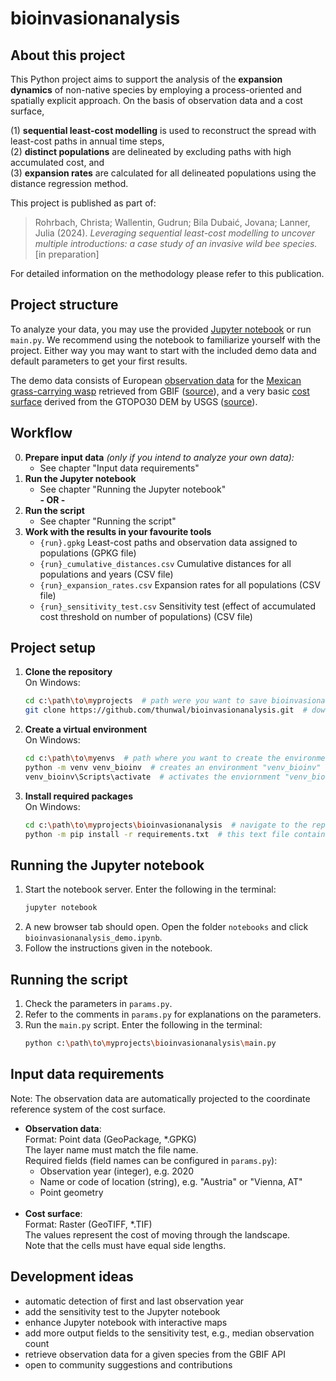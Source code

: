 # bioinvasionanalysis

## About this project

This Python project aims to support the analysis of the **expansion dynamics** of non-native species by employing a 
process-oriented and spatially explicit approach. On the basis of observation data and a cost surface,

(1) **sequential least-cost modelling** is used to reconstruct the spread with least-cost paths in annual time steps,  
(2) **distinct populations** are delineated by excluding paths with high accumulated cost, and  
(3) **expansion rates** are calculated for all delineated populations using the distance regression method.

This project is published as part of:

> Rohrbach, Christa; Wallentin, Gudrun; Bila Dubaić, Jovana; Lanner, Julia (2024). *Leveraging sequential least-cost 
> modelling to uncover multiple introductions: a case study of an invasive wild bee species.* [in preparation]

For detailed information on the methodology please refer to this publication.

## Project structure

To analyze your data, you may use the provided [Jupyter notebook](notebooks/bioinvasionanalysis_demo.ipynb)
or run `main.py`. We recommend using the notebook to familiarize yourself with the project.
Either way you may want to start with the included demo data and default parameters to get your first results.

The demo data consists of European [observation data](data/imexicana_20241227.gpkg) for the
[Mexican grass-carrying wasp](https://en.wikipedia.org/wiki/Isodontia_mexicana)
retrieved from GBIF ([source](https://doi.org/10.15468/dl.jm6bhs)), 
and a very basic [cost surface](data/cost_surface_gtopo30_esri102031_5km_exp_rescaled.tif) derived from the GTOPO30 DEM by USGS
([source](https://www.usgs.gov/centers/eros/science/usgs-eros-archive-digital-elevation-global-30-arc-second-elevation-gtopo30)).

## Workflow

0. **Prepare input data** *(only if you intend to analyze your own data):*
   - See chapter "Input data requirements"
1. **Run the Jupyter notebook**  
   - See chapter "Running the Jupyter notebook"  
   **- OR -**  
2. **Run the script**
   - See chapter "Running the script"
3. **Work with the results in your favourite tools**
   - `{run}.gpkg` Least-cost paths and observation data assigned to populations (GPKG file)
   - `{run}_cumulative_distances.csv` Cumulative distances for all populations and years (CSV file)
   - `{run}_expansion_rates.csv` Expansion rates for all populations (CSV file)
   - `{run}_sensitivity_test.csv` Sensitivity test (effect of accumulated cost threshold on number of populations) (CSV file)

## Project setup

1. **Clone the repository**  
   On Windows:
    ```bash
    cd c:\path\to\myprojects  # path were you want to save bioinvasionanalysis
    git clone https://github.com/thunwal/bioinvasionanalysis.git  # downloads the repository
    ```

2. **Create a virtual environment**  
    On Windows:
    ```bash
    cd c:\path\to\myenvs  # path where you want to create the environment
    python -m venv venv_bioinv  # creates an environment "venv_bioinv"
    venv_bioinv\Scripts\activate  # activates the enviornment "venv_bioinv"
    ```

3. **Install required packages**  
    On Windows:
    ```bash
    cd c:\path\to\myprojects\bioinvasionanalysis  # navigate to the repository
    python -m pip install -r requirements.txt  # this text file contains the packages to be installed
    ```

## Running the Jupyter notebook

1. Start the notebook server. Enter the following in the terminal: 
   ```bash
   jupyter notebook
   ```
2. A new browser tab should open. Open the folder `notebooks` and click `bioinvasionanalysis_demo.ipynb`.
3. Follow the instructions given in the notebook.

## Running the script

1. Check the parameters in `params.py`. 
2. Refer to the comments in `params.py` for explanations on the parameters.
3. Run the `main.py` script. Enter the following in the terminal:
   ```bash
   python c:\path\to\myprojects\bioinvasionanalysis\main.py
   ```

## Input data requirements

Note: The observation data are automatically projected to the coordinate reference system of the cost surface.

- **Observation data**:  
   Format: Point data (GeoPackage, *.GPKG)  
   The layer name must match the file name.  
   Required fields (field names can be configured in `params.py`):  
   - Observation year (integer), e.g. 2020
   - Name or code of location (string), e.g. "Austria" or "Vienna, AT"
   - Point geometry
<br><br>
- **Cost surface**:  
  Format: Raster (GeoTIFF, *.TIF)  
  The values represent the cost of moving through the landscape.  
  Note that the cells must have equal side lengths.

## Development ideas

- automatic detection of first and last observation year
- add the sensitivity test to the Jupyter notebook
- enhance Jupyter notebook with interactive maps
- add more output fields to the sensitivity test, e.g., median observation count
- retrieve observation data for a given species from the GBIF API
- open to community suggestions and contributions
